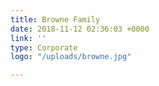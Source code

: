 ```yaml
---
title: Browne Family
date: 2018-11-12 02:36:03 +0000
link: ''
type: Corporate
logo: "/uploads/browne.jpg"

---
```


